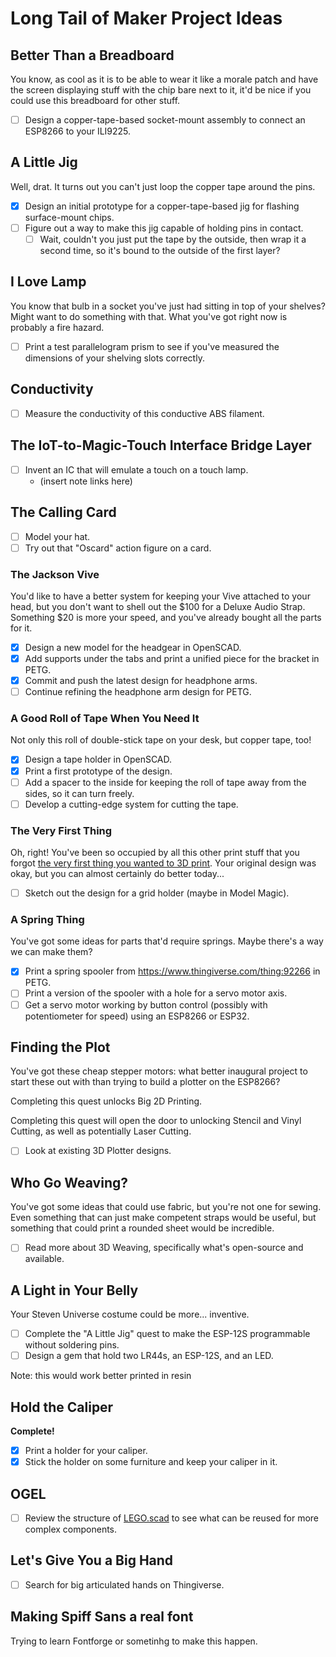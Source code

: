 # Long Tail of Maker Project Ideas

## Better Than a Breadboard

You know, as cool as it is to be able to wear it like a morale patch and have the screen displaying stuff with the chip bare next to it, it'd be nice if you could use this breadboard for other stuff.

- [ ] Design a copper-tape-based socket-mount assembly to connect an ESP8266 to your ILI9225.

## A Little Jig

Well, drat. It turns out you can't just loop the copper tape around the pins.

- [x] Design an initial prototype for a copper-tape-based jig for flashing surface-mount chips.
- [ ] Figure out a way to make this jig capable of holding pins in contact.
  - [ ] Wait, couldn't you just put the tape by the outside, then wrap it a second time, so it's bound to the outside of the first layer?

## I Love Lamp

You know that bulb in a socket you've just had sitting in top of your shelves? Might want to do something with that. What you've got right now is probably a fire hazard.

- [ ] Print a test parallelogram prism to see if you've measured the dimensions of your shelving slots correctly.

## Conductivity

- [ ] Measure the conductivity of this conductive ABS filament.

## The IoT-to-Magic-Touch Interface Bridge Layer

- [ ] Invent an IC that will emulate a touch on a touch lamp.
  - (insert note links here)

## The Calling Card

- [ ] Model your hat.
- [ ] Try out that "Oscard" action figure on a card.

### The Jackson Vive

You'd like to have a better system for keeping your Vive attached to your head, but you don't want to shell out the $100 for a Deluxe Audio Strap. Something $20 is more your speed, and you've already bought all the parts for it.

- [x] Design a new model for the headgear in OpenSCAD.
- [x] Add supports under the tabs and print a unified piece for the bracket in PETG.
- [x] Commit and push the latest design for headphone arms.
- [ ] Continue refining the headphone arm design for PETG.

### A Good Roll of Tape When You Need It

Not only this roll of double-stick tape on your desk, but copper tape, too!

- [x] Design a tape holder in OpenSCAD.
- [x] Print a first prototype of the design.
- [ ] Add a spacer to the inside for keeping the roll of tape away from the sides, so it can turn freely.
- [ ] Develop a cutting-edge system for cutting the tape.

### The Very First Thing

Oh, right! You've been so occupied by all this other print stuff that you forgot [the very first thing you wanted to 3D print][toothless-gsc]. Your original design was okay, but you can almost certainly do better today...

[toothless-gsc]: https://www.thingiverse.com/thing:13307

- [ ] Sketch out the design for a grid holder (maybe in Model Magic).

### A Spring Thing

You've got some ideas for parts that'd require springs. Maybe there's a way we can make them?

- [x] Print a spring spooler from https://www.thingiverse.com/thing:92266 in PETG.
- [ ] Print a version of the spooler with a hole for a servo motor axis.
- [ ] Get a servo motor working by button control (possibly with potentiometer for speed) using an ESP8266 or ESP32.

## Finding the Plot

You've got these cheap stepper motors: what better inaugural project to start these out with than trying to build a plotter on the ESP8266?

Completing this quest unlocks Big 2D Printing.

Completing this quest will open the door to unlocking Stencil and Vinyl Cutting, as well as potentially Laser Cutting.

- [ ] Look at existing 3D Plotter designs.

## Who Go Weaving?

You've got some ideas that could use fabric, but you're not one for sewing. Even something that can just make competent straps would be useful, but something that could print a rounded sheet would be incredible.

- [ ] Read more about 3D Weaving, specifically what's open-source and available.

## A Light in Your Belly

Your Steven Universe costume could be more... inventive.

- [ ] Complete the "A Little Jig" quest to make the ESP-12S programmable without soldering pins.
- [ ] Design a gem that hold two LR44s, an ESP-12S, and an LED.

Note: this would work better printed in resin

## Hold the Caliper

**Complete!**

- [x] Print a holder for your caliper.
- [x] Stick the holder on some furniture and keep your caliper in it.

## OGEL

- [ ] Review the structure of [LEGO.scad][] to see what can be reused for more complex components.

[LEGO.scad]: https://github.com/cfinke/LEGO.scad

## Let's Give You a Big Hand

- [ ] Search for big articulated hands on Thingiverse.

## Making Spiff Sans a real font

Trying to learn Fontforge or sometinhg to make this happen.
